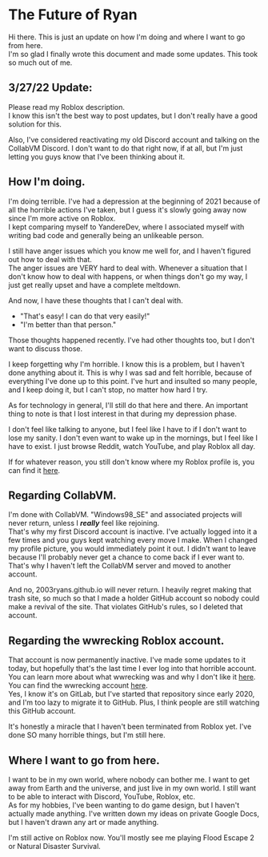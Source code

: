 # The Future of Ryan
Hi there. This is just an update on how I'm doing and where I want to go from here.  
I'm so glad I finally wrote this document and made some updates. This took so much out of me.

## 3/27/22 Update:
Please read my Roblox description.  
I know this isn't the best way to post updates, but I don't really have a good solution for this.  

Also, I've considered reactivating my old Discord account and talking on the CollabVM Discord. I don't want to do that right now, if at all, but I'm just letting you guys know that I've been thinking about it.

## How I'm doing.
I'm doing terrible. I've had a depression at the beginning of 2021 because of all the horrible actions I've taken, but I guess it's slowly going away now since I'm more active on Roblox.  
I kept comparing myself to YandereDev, where I associated myself with writing bad code and generally being an unlikeable person.  

I still have anger issues which you know me well for, and I haven't figured out how to deal with that.  
The anger issues are VERY hard to deal with. Whenever a situation that I don't know how to deal with happens, or when things don't go my way, I just get really upset and have a complete meltdown.  

And now, I have these thoughts that I can't deal with.
* "That's easy! I can do that very easily!"
* "I'm better than that person."

Those thoughts happened recently. I've had other thoughts too, but I don't want to discuss those.    

I keep forgetting why I'm horrible. I know this is a problem, but I haven't done anything about it. This is why I was sad and felt horrible, because of everything I've done up to this point. I've hurt and insulted so many people, and I keep doing it, but I can't stop, no matter how hard I try.

As for technology in general, I'll still do that here and there. An important thing to note is that I lost interest in that during my depression phase.  

I don't feel like talking to anyone, but I feel like I have to if I don't want to lose my sanity. I don't even want to wake up in the mornings, but I feel like I have to exist. I just browse Reddit, watch YouTube, and play Roblox all day.

If for whatever reason, you still don't know where my Roblox profile is, you can find it [here](https://www.roblox.com/users/34378638/profile).

## Regarding CollabVM.
I'm done with CollabVM. "Windows98_SE" and associated projects will never return, unless I **_really_** feel like rejoining.  
That's why my first Discord account is inactive. I've actually logged into it a few times and you guys kept watching every move I make. When I changed my profile picture, you would immediately point it out. I didn't want to leave because I'll probably never get a chance to come back if I ever want to. That's why I haven't left the CollabVM server and moved to another account.  

And no, 2003ryans.github.io will never return. I heavily regret making that trash site, so much so that I made a holder GitHub account so nobody could make a revival of the site. That violates GitHub's rules, so I deleted that account.

## Regarding the wwrecking Roblox account.
That account is now permanently inactive. I've made some updates to it today, but hopefully that's the last time I ever log into that horrible account.  
You can learn more about what wwrecking was and why I don't like it [here](https://gitlab.com/gv3u/wwrecking-archive).  
You can find the wwrecking account [here](https://roblox.com/users/23312/profile).  
Yes, I know it's on GitLab, but I've started that repository since early 2020, and I'm too lazy to migrate it to GitHub. Plus, I think people are still watching this GitHub account.

It's honestly a miracle that I haven't been terminated from Roblox yet. I've done SO many horrible things, but I'm still here.

## Where I want to go from here.
I want to be in my own world, where nobody can bother me. I want to get away from Earth and the universe, and just live in my own world. I still want to be able to interact with Discord, YouTube, Roblox, etc.  
As for my hobbies, I've been wanting to do game design, but I haven't actually made anything. I've written down my ideas on private Google Docs, but I haven't drawn any art or made anything.  

I'm still active on Roblox now. You'll mostly see me playing Flood Escape 2 or Natural Disaster Survival.

